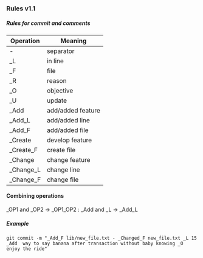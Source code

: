 ### Rules v1.1
##### Rules for commit and comments
|Operation   | Meaning
|------------|---------------------
| -          | separator
| _L         | in line
| _F         | file
| _R         | reason
| _O         | objective
| _U         | update
| _Add       | add/added feature
| _Add_L     | add/added line
| _Add_F     | add/added file
| _Create    | develop feature
| _Create_F  | create file
| _Change    | change feature
| _Change_L  | change line
| _Change_F  | change file

#### Combining operations
_OP1 and _OP2 -> _OP1_OP2 : _Add and _L -> _Add_L
##### Example
```
git commit -m "_Add_F lib/new_file.txt - _Changed_F new_file.txt _L 15 _Add  way to say banana after transaction without baby knowing _O enjoy the ride"
```
